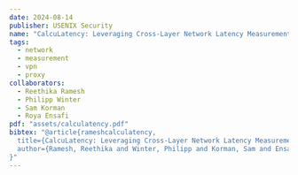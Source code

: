 ```yaml
---
date: 2024-08-14
publisher: USENIX Security
name: "CalcuLatency: Leveraging Cross-Layer Network Latency Measurements to Detect Proxy-Enabled Abuse"
tags:
  - network 
  - measurement
  - vpn
  - proxy
collaborators:
  - Reethika Ramesh
  - Philipp Winter
  - Sam Korman
  - Roya Ensafi
pdf: "assets/calculatency.pdf"
bibtex: "@article{rameshcalculatency,
  title={CalcuLatency: Leveraging Cross-Layer Network Latency Measurements to Detect Proxy-Enabled Abuse},
  author={Ramesh, Reethika and Winter, Philipp and Korman, Sam and Ensafi, Roya}
}"
---
```

